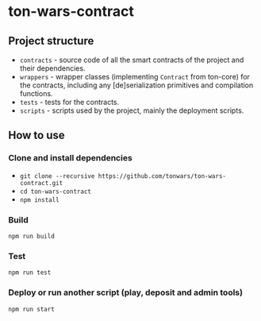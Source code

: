 # ton-wars-contract

## Project structure

-   `contracts` - source code of all the smart contracts of the project and their dependencies.
-   `wrappers` - wrapper classes (implementing `Contract` from ton-core) for the contracts, including any [de]serialization primitives and compilation functions.
-   `tests` - tests for the contracts.
-   `scripts` - scripts used by the project, mainly the deployment scripts.

## How to use

### Clone and install dependencies

- `git clone --recursive https://github.com/tonwars/ton-wars-contract.git`
- `cd ton-wars-contract`
- `npm install`

### Build

`npm run build`

### Test

`npm run test`

### Deploy or run another script (play, deposit and admin tools)

`npm run start`